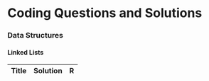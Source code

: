 Coding Questions and Solutions
========

### Data Structures

#### Linked Lists

| Title | Solution | R |
|------|---------------|-----|

